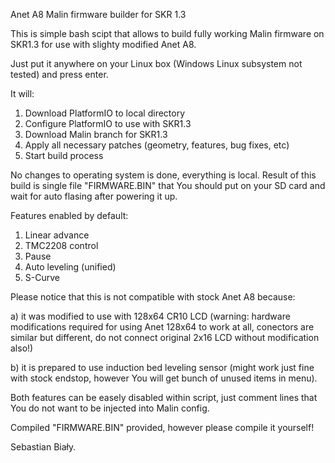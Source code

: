 Anet A8 Malin firmware builder for SKR 1.3

This is simple bash scipt that allows to build fully working Malin firmware on SKR1.3 for use with slighty modified Anet A8.

Just put it anywhere on your Linux box (Windows Linux subsystem not tested) and press enter.

It will:
1) Download PlatformIO to local directory
2) Configure PlatformIO to use with SKR1.3
3) Download Malin branch for SKR1.3
4) Apply all necessary patches (geometry, features, bug fixes, etc)
5) Start build process

No changes to operating system is done, everything is local. Result of this build is single file "FIRMWARE.BIN" that You should put on your SD card and wait for auto flasing after powering it up.

Features enabled by default:
1) Linear advance
2) TMC2208 control
3) Pause
4) Auto leveling (unified)
5) S-Curve

Please notice that this is not compatible with stock Anet A8 because:

a) it was modified to use with 128x64 CR10 LCD (warning: hardware modifications required for using Anet 128x64 to work at all, conectors are similar but different, do not connect original 2x16 LCD without modification also!)

b) it is prepared to use induction bed leveling sensor (might work just fine with stock endstop, however You will get bunch of unused items in menu).

Both features can be easely disabled within script, just comment lines that You do not want to be injected into Malin config.

Compiled "FIRMWARE.BIN" provided, however please compile it yourself!

Sebastian Biały.
